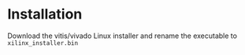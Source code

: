 # Installation

Download the vitis/vivado Linux installer and rename the executable to `xilinx_installer.bin`